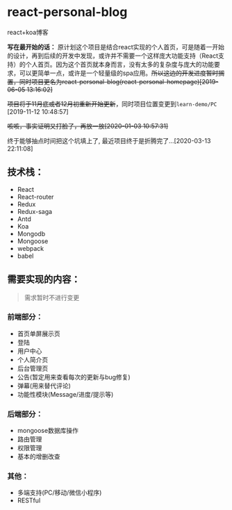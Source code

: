 # react-personal-blog
react+koa博客


**写在最开始的话：** 原计划这个项目是结合react实现的个人首页，可是随着一开始的设计，再到后续的开发中发现，或许并不需要一个这样庞大功能支持（React支持）的个人首页。因为这个首页就本身而言，没有太多的复杂度与庞大的功能要求，可以更简单一点，或许是一个轻量级的spa应用。~~所以这边的开发进度暂时搁置，同时项目更名为react-personal-blog(react-personal-homepage)[2019-06-05 13:16:02]~~

~~项目将于11月底或者12月初重新开始更新~~，同时项目位置变更到`learn-demo/PC` [2019-11-12 10:48:57]

~~咳咳，事实证明又打脸了，再放一放[2020-01-03 10:57:31]~~

终于能够抽点时间把这个坑填上了, 最近项目终于是折腾完了...[2020-03-13 22:11:08]

## 技术栈：
- React
- React-router
- Redux
- Redux-saga
- Antd
- Koa
- Mongodb
- Mongoose
- webpack
- babel

## 需要实现的内容：

> 需求暂时不进行变更

### 前端部分：
- 首页单屏展示页
- 登陆
- 用户中心
- 个人简介页
- 后台管理页
- 公告(暂定用来查看每次的更新与bug修复)
- 弹幕(用来替代评论)
- 功能性模块(Message/进度/提示等)

### 后端部分：
- mongoose数据库操作
- 路由管理
- 权限管理
- 基本的增删改查

### 其他：
- 多端支持(PC/移动/微信小程序)
- RESTful
